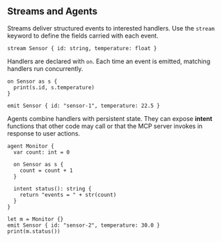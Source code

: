 ## Streams and Agents

Streams deliver structured events to interested handlers. Use the `stream` keyword to define the fields carried with each event.

```mochi
stream Sensor { id: string, temperature: float }
```

Handlers are declared with `on`. Each time an event is emitted, matching handlers run concurrently.

```mochi
on Sensor as s {
  print(s.id, s.temperature)
}

emit Sensor { id: "sensor-1", temperature: 22.5 }
```

Agents combine handlers with persistent state. They can expose **intent** functions that other code may call or that the MCP server invokes in response to user actions.

```mochi
agent Monitor {
  var count: int = 0

  on Sensor as s {
    count = count + 1
  }

  intent status(): string {
    return "events = " + str(count)
  }
}

let m = Monitor {}
emit Sensor { id: "sensor-2", temperature: 30.0 }
print(m.status())
```

